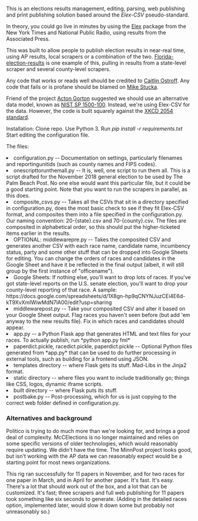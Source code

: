 This is an elections results management, editing, parsing, web publishing and print publishing solution based around the *Elex-CSV* pseudo-standard.

In theory, you could go live in minutes by using the [Elex](https://github.com/newsdev/elex) package from the New York Times and National Public Radio, using results from the Associated Press.

This was built to allow people to publish election results in near-real time, using AP results, local scrapers or a combination of the two. [Florida-election-results](https://github.com/PalmBeachPost/florida-election-results) is one example of this, pulling in results from a state-level scraper and several county-level scrapers.

Any code that works or reads well should be credited to [Caitlin Ostroff](https://github.com/ceostroff). Any code that fails or is profane should be blamed on [Mike Stucka](https://github.com/stucka).

Friend of the project [Acton Gorton](https://github.com/actongorton) suggested we should use an alternative data model, known as [NIST SP 1500-100](https://www.nist.gov/itl/voting/interoperability/election-results-reporting-cdf). Instead, we're using Elex-CSV for the data. However, the code is built squarely against the [XKCD 2054 standard](https://xkcd.com/2054/).

Installation: Clone repo. Use Python 3. Run *pip install -r requirements.txt* Start editing the configuration file.

The files:
<li>configuration.py -- Documentation on settings, particularly filenames and reportingunitids (such as county names and FIPS codes).
<li>onescripttorunthemall.py -- It is, well, one script to run them all. This is a script drafted for the November 2018 general election to be used by The Palm Beach Post. No one else would want this particular file, but it could be a good starting point. Note that you want to run the scrapers in parallel, as this does.
<li>composite_csvs.py -- Takes all the CSVs that sit in a directory specified in configuration.py, does the most basic check to see if they fit Elex-CSV format, and composites them into a file specified in the configuration.py. Our naming convention: 20-{state}.csv and 70-{county}.csv. The files are composited in alphabetical order, so this should put the higher-ticketed items earlier in the results.
<li>OPTIONAL: middlewarepre.py -- Takes the composited CSV and generates another CSV with each race name, candidate name, incumbency status, party and some other stuff that can be dropped into Google Sheets for editing. You can change the orders of races and candidates in the Google Sheet and have it be reflected in the final output (albeit, it will still group by the first instance of "officename").
<li>Google Sheets: If nothing else, you'll want to drop lots of races. If you've got state-level reports on the U.S. senate election, you'll want to drop your county-level reporting of that race. A sample: https://docs.google.com/spreadsheets/d/1X8gn-hp9qCNYNJuzCEi4E6d-kT9XvXmIWiwMdN7lA00/edit?usp=sharing
<li>middlewarepost.py -- Take your composited CSV and alter it based on your Google Sheet output. Flag races you haven't seen before (but add 'em anyway to the new results file). Fix in which races and candidates should appear.
<li>app.py -- a Python Flask app that generates HTML and text files for your races. To actually publish, run *python app.py fml*
<li>paperdict.pickle, racedict.pickle, paperdict.pickle -- Optional Python files generated from *app.py* that can be used to do further processing in external tools, such as building for a frontend using JSON.   
<li>templates directory -- where Flask gets its stuff. Mad-Libs in the Jinja2 format.
<li>static directory -- where files you want to include traditionally go; things like CSS, logos, dynamic iframe scripts.
<li>built directory -- where Flask puts its stuff.
<li>postbake.py -- Post-processing, which for us is just copying to the correct web folder defined in configuration.py.
  
### Alternatives and background

Politico is trying to do much more than we're looking for, and brings a good deal of complexity. McCElections is no longer maintained and relies on some specific versions of older technologies, which would reasonably require updating. We didn't have the time. The MinnPost project looks good, but isn't working with the AP data we can reasonably expect would be a starting point for most news organizations.

This rig ran successfully for 11 papers in November, and for two races for one paper in March, and in April for another paper. It's fast. It's easy. There's a lot that should work out of the box, and a lot that can be customized. It's fast; three scrapers and full web publishing for 11 papers took something like six seconds to generate. (Adding in the detailed races option, implemented later, would slow it down some but probably not unreasonably so.)
